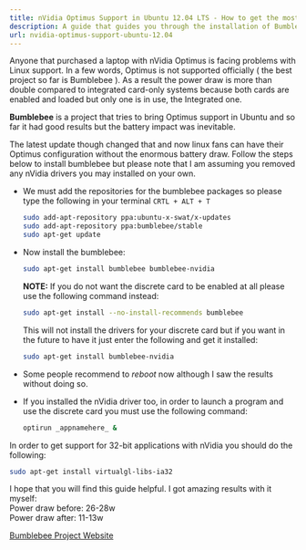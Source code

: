 ```yaml
---
title: nVidia Optimus Support in Ubuntu 12.04 LTS - How to get the most of your battery life guide
description: A guide that guides you through the installation of Bumblebee to manage the discrete along with the integrated graphics card.
url: nvidia-optimus-support-ubuntu-12.04
---
```


Anyone that purchased a laptop with nVidia Optimus is facing problems with Linux support. In a few words, Optimus is not supported officially ( the best project so far is Bumblebee ). As a result the power draw is more than double compared to integrated card-only systems because both cards are enabled and loaded but only one is in use, the Integrated one.

**Bumblebee** is a project that tries to bring Optimus support in Ubuntu and so far it had good results but the battery impact was inevitable.

The latest update though changed that and now linux fans can have their Optimus configuration without the enormous battery draw. Follow the steps below to install bumblebee but please note that I am assuming you removed any nVidia drivers you may installed on your own.

- We must add the repositories for the bumblebee packages so please type the following in your terminal ```CRTL + ALT + T```

    ```bash
    sudo add-apt-repository ppa:ubuntu-x-swat/x-updates
    sudo add-apt-repository ppa:bumblebee/stable
    sudo apt-get update
    ```

- Now install the bumblebee:

    ```bash
    sudo apt-get install bumblebee bumblebee-nvidia
    ```

    **NOTE:** If you do not want the discrete card to be enabled at all please use the following command instead:

    ```bash
    sudo apt-get install --no-install-recommends bumblebee
    ```

    This will not install the drivers for your discrete card  but if you want in the future to have it just enter the following and get it installed:

    ```bash
    sudo apt-get install bumblebee-nvidia
    ```

- Some people recommend to *reboot* now although I saw the results without doing so.

- If you installed the nVidia driver too, in order to launch a program and use the discrete card you must use the following command:

    ```bash
    optirun _appnamehere_ &
    ```

In order to get support for 32-bit applications with nVidia you should do the following:

```bash
sudo apt-get install virtualgl-libs-ia32
```

I hope that you will find this guide helpful. I got amazing results with it myself:  
Power draw before: 26-28w  
Power draw after: 11-13w

[Bumblebee Project Website](http://bumblebee-project.org/)
